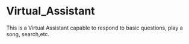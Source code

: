 # Virtual_Assistant
This is a Virtual Assistant capable to respond to basic questions, play a song, search,etc. 
